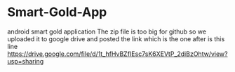 # Smart-Gold-App
android smart gold application
The zip file is too big for github so we uploaded it to google drive and posted the link which is the one after is this line
https://drive.google.com/file/d/1t_hfHvBZfIEsc7sK6XEVtP_2diBzOhtw/view?usp=sharing
